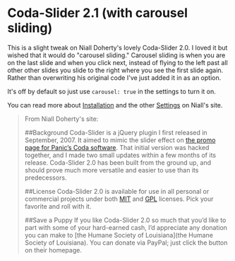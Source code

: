 # Coda-Slider 2.1 (with carousel sliding)

This is a slight tweak on Niall Doherty's lovely Coda-Slider 2.0. I loved it but wished that it would do "carousel sliding." Carousel sliding is when you are on the last slide and when you click next, instead of flying to the left past all other other slides you slide to the right where you see the first slide again. Rather than overwriting his original code I've just added it in as an option.

It's off by default so just use `carousel: true` in the settings to turn it on.

You can read more about [Installation](http://www.ndoherty.biz/forums/viewtopic.php?f=4&t=3) and the other [Settings](http://www.ndoherty.biz/forums/viewtopic.php?f=4&t=2) on Niall's site.


> From Niall Doherty's site:
> 
> ##Background
> Coda-Slider is a jQuery plugin I first released in September, 2007. It aimed to mimic the slider effect on [the promo page for Panic’s Coda software](http://www.panic.com/coda/). That initial version was hacked together, and I made two small updates within a few months of its release. Coda-Slider 2.0 has been built from the ground up, and should prove much more versatile and easier to use than its predecessors.
> 
> ##License
> Coda-Slider 2.0 is available for use in all personal or commercial projects under both [MIT](http://www.ndoherty.biz/demos/coda-slider/2.0/MIT-LICENSE.txt) and [GPL](http://www.ndoherty.biz/demos/coda-slider/2.0/GPL-LICENSE.txt) licenses. Pick your favorite and roll with it.
> 
> ##Save a Puppy
> If you like Coda-Slider 2.0 so much that you’d like to part with some of your hard-earned cash, I’d appreciate any donation you can make to [the Humane Society of Louisiana](the Humane Society of Louisiana). You can donate via PayPal; just click the button on their homepage.
